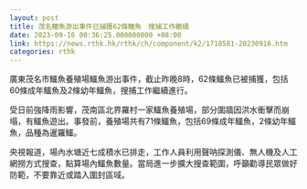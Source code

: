 ```yaml
---
layout: post
title: 茂名鱷魚游出事件已捕獲62條鱷魚　搜捕工作繼續
date: 2023-09-16 00:36:25.000000000 +08:00
link: https://news.rthk.hk/rthk/ch/component/k2/1718581-20230916.htm
categories: rthk
---
```


廣東茂名市鱷魚養殖場鱷魚游出事件，截止昨晚8時，62條鱷魚已被捕獲，包括60條成年鱷魚及2條幼年鱷魚，搜捕工作繼續進行。

受日前強降雨影響，茂南區北界羅村一家鱷魚養殖場，部分圍牆因洪水衝擊而崩塌，有鱷魚遊出。事發前，養殖場共有71條鱷魚，包括69條成年鱷魚，2條幼年鱷魚，品種為暹羅鱷。

央視報道，場內水塘近七成積水已排走，工作人員利用聲呐探測儀、無人機及人工網撈方式搜查，點算場內鱷魚數量。當局進一步擴大搜查範圍，呼籲勸導民眾做好防範，不要靠近或踏入圍封區域。

